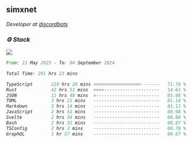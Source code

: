 <h2>simxnet</h2>
<p><em>Developer at <a href="https://github.com/dbotslist">discordbots</a></p>

### ⚙️ Stack
![](https://skillicons.dev/icons?i=git,docker,js,ts,cloudflare,css,deno,express,cpp,rust,arduino,graphql,html,nestjs,react,apollo,bash,lua,nextjs,nodejs,ps,powershell,neovim,postgres,tailwind,prisma)

<!--START_SECTION:waka-->

```rust
From: 21 May 2023 - To: 04 September 2024

Total Time: 291 hrs 23 mins

TypeScript       210 hrs 26 mins >>>>>>>>>>>>>>>>>>-------   71.74 %
Rust             42 hrs 51 mins  >>>>---------------------   14.61 %
JSON             11 hrs 40 mins  >------------------------   03.98 %
TOML             3 hrs 21 mins   -------------------------   01.14 %
Markdown         3 hrs 14 mins   -------------------------   01.11 %
JavaScript       2 hrs 51 mins   -------------------------   00.98 %
Svelte           2 hrs 34 mins   -------------------------   00.88 %
Bash             2 hrs 32 mins   -------------------------   00.87 %
TSConfig         2 hrs 2 mins    -------------------------   00.70 %
GraphQL          1 hr 57 mins    -------------------------   00.67 %
```

<!--END_SECTION:waka-->


<!--
<p align="center">
     <a href="https://discord.gg/HhybNhchcC"><img src="https://invidget.switchblade.xyz/sejc7TnX6N" align="center" ><a>
</p> 
-->

